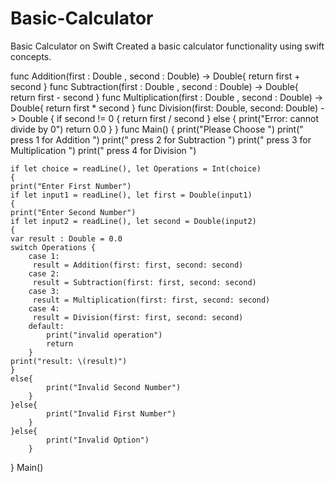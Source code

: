 # Basic-Calculator
Basic Calculator on Swift
Created a basic calculator functionality using swift concepts.

func Addition(first : Double , second : Double) -> Double{
    return first + second
}
func Subtraction(first : Double , second : Double) -> Double{
    return first - second
}
func Multiplication(first : Double , second : Double) -> Double{
    return first * second
}
func Division(first: Double, second: Double) -> Double {
    if second != 0 {
        return first / second
    } else {
        print("Error: cannot divide by 0")
        return 0.0
    }
}
func Main()
{
    print("Please Choose ")
    print(" press 1 for Addition ")
    print(" press 2 for Subtraction ")
    print(" press 3 for Multiplication ") 
    print(" press 4 for Division ")
    
    if let choice = readLine(), let Operations = Int(choice)
    {
    print("Enter First Number")
    if let input1 = readLine(), let first = Double(input1)
    {
    print("Enter Second Number")
    if let input2 = readLine(), let second = Double(input2)
    {
    var result : Double = 0.0
    switch Operations {
        case 1:
         result = Addition(first: first, second: second)
        case 2:
         result = Subtraction(first: first, second: second)
        case 3:
         result = Multiplication(first: first, second: second)
        case 4:
         result = Division(first: first, second: second)
        default:
            print("invalid operation")
            return
        }
    print("result: \(result)")
    }
    else{
            print("Invalid Second Number")
        }
    }else{
            print("Invalid First Number")
        }
    }else{
            print("Invalid Option")
        }
}
Main()
